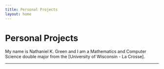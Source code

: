 ```yaml
---
title: Personal Projects
layout: home
---
```

# Personal Projects

My name is Nathaniel K. Green and I am a Mathematics and Computer Science double major from the [University of Wisconsin - La Crosse]. 

----
